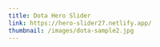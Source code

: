 ```yaml
---
title: Dota Hero Slider
link: https://hero-slider27.netlify.app/
thumbnail: /images/dota-sample2.jpg
---
```

